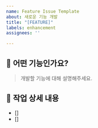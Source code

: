 ```yaml
---
name: Feature Issue Template
about: 새로운 기능 개발
title: "[FEATURE]"
labels: enhancement
assignees: ''

---
```


## 🔻 어떤 기능인가요?
> 개발할 기능에 대해 설명해주세요.

## 🔻 작업 상세 내용
- [] 
- []
